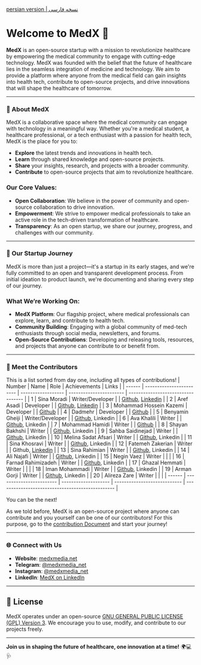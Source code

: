 [persian version | نسخه فارسی]()

# Welcome to MedX 🌟

**MedX** is an open-source startup with a mission to revolutionize healthcare by empowering the medical community to engage with cutting-edge technology. MedX was founded with the belief that the future of healthcare lies in the seamless integration of medicine and technology. We aim to provide a platform where anyone from the medical field can gain insights into health tech, contribute to open-source projects, and drive innovations that will shape the healthcare of tomorrow.

---

### 🚀 About MedX

MedX is a collaborative space where the medical community can engage with technology in a meaningful way. Whether you're a medical student, a healthcare professional, or a tech enthusiast with a passion for health tech, MedX is the place for you to:

- **Explore** the latest trends and innovations in health tech.
- **Learn** through shared knowledge and open-source projects.
- **Share** your insights, research, and projects with a broader community.
- **Contribute** to open-source projects that aim to revolutionize healthcare.

### Our Core Values:

- **Open Collaboration**: We believe in the power of community and open-source collaboration to drive innovation.
- **Empowerment**: We strive to empower medical professionals to take an active role in the tech-driven transformation of healthcare.
- **Transparency**: As an open startup, we share our journey, progress, and challenges with our community.

---

### 🌱 Our Startup Journey

MedX is more than just a project—it's a startup in its early stages, and we're fully committed to an open and transparent development process. From initial ideation to product launch, we're documenting and sharing every step of our journey.

### What We’re Working On:

- **MedX Platform**: Our flagship project, where medical professionals can explore, learn, and contribute to health tech.
- **Community Building**: Engaging with a global community of med-tech enthusiasts through social media, newsletters, and forums.
- **Open-Source Contributions**: Developing and releasing tools, resources, and projects that anyone can contribute to or benefit from.

---

### 👥 Meet the Contributors

This is a list sorted from day one, including all types of contributions!
| Number | Name                     | Role               | Achievements            | Links                              |
| ------ | ------------------------ | ------------------ | ----------------------- | ---------------------------------- |
| 1      | Sina Moradi              | Writer/Developer     |   | [Github](https://github.com/sinusealpha), [Linkedin](https://www.linkedin.com/in/sinusealpha/) |
| 2      | Aref Asadi               | Developer            |   | [Github](https://github.com/aref-asadi), [Linkedin]() |
| 3      | Mohammad Hossein Kazemi  | Developer            |   | [Github](https://github.com/hossein-kazzemi) |
| 4      | Dadmehr                  | Developer            |   | [Github](https://github.com/BDadmehr0) |
| 5      | Benyamin Gheiji          | Writer/Developer     |   | [Github](https://github.com/BenyGH2003), Linkedin |
| 6      | Ava Khalili              | Writer               |   | [Github](https://github.com/AvaKhA), Linkedin |
| 7      | Mohammad Hamidi          | Writer               |   | [Github](https://github.com/hamidics50) |
| 8      | Shayan Bakhshi           | Writer               |   | [Github](https://github.com/ShayanpharmaKUMS), Linkedin |
| 9      | Sahba Saidinejad         | Writer               |   | [Github](https://github.com/saidinejad), Linkedin |
| 10     | Melina Sadat Afsari      | Writer               |   | [Github](https://github.com/Melina-Sadat-Afsari), Linkedin |
| 11     | Sina Khosravi            | Writer               |   | [Github](https://github.com/khosravisina), Linkedin |
| 12     | Fatemeh Zakerian         | Writer               |   | Github, [Linkedin](https://www.linkedin.com/in/ftme-zakerian/) |
| 13     | Sina Rahimian            | Writer               |   | [Github](https://github.com/srssina), Linkedin |
| 14     | Ali Najafi               | Writer               |   | [Github](https://github.com/S-AliNajafi), Linkedin         |
| 15     | Negin Vaez               | Writer               |   |   |
| 16     | Farnad Rahimizadeh       | Writer               |   | [Github](https://github.com/FarnadRahimizadeh), Linkedin   |
| 17     | Ghazal Hemmati           | Writer               |   |   |
| 18     | Iman Mohammadi           | Writer               |   | [Github](https://github.com/Imanm02), Linkedin |
| 19     | Arman Gorji              | Writer               |   | [Github](https://github.com/gorjiarman), Linkedin |
| 20     | Alireza Zare             | Writer               |   |   |
| ------ | ------------------------ | -------------------- | ---------------------------- | ------------------------------------------------ |

You can be the next!

As we told before, MedX is an open-source project where anyone can contribute and you yourself can be one of our contributors! For this purpose, go to the [contribution Document](https://github.com/MedX-Media/MedX/blob/main/CONTRIBUTING.md) and start your journey!

---

### 🌐 Connect with Us

- **Website**: [medxmedia.net](http://www.medxmedia.net)
- **Telegram**: [@medxmedia_net](https://t.me/medxmedia_net)
- **Instagram**: [@medxmedia_net](https://www.instagram.com/medxmedia_net)
- **LinkedIn**: [MedX on LinkedIn](https://www.linkedin.com/company/medxstartup)

---

## 📜 License

MedX operates under an open-source [GNU GENERAL PUBLIC LICENSE (GPL) Version 3](https://github.com/MedX-Media/MedX?tab=GPL-3.0-1-ov-file#GPL-3.0-1-ov-file). We encourage you to use, modify, and contribute to our projects freely.

---

**Join us in shaping the future of healthcare, one innovation at a time!** 🌍💻🩺
